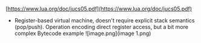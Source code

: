 [https://www.lua.org/doc/jucs05.pdf](https://www.lua.org/doc/jucs05.pdf)

- Register-based virtual machine, doesn't require explicit stack semantics (pop/push). Operation encoding direct register access, but a bit more complex
Bytecode example
![image.png](image 1.png)

